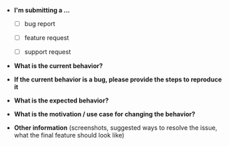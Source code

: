 * **I'm submitting a ...**
  - [ ] bug report
  - [ ] feature request
  - [ ] support request


* **What is the current behavior?**



* **If the current behavior is a bug, please provide the steps to reproduce it**



* **What is the expected behavior?**



* **What is the motivation / use case for changing the behavior?**



* **Other information** (screenshots, suggested ways to resolve the issue, what the final feature should look like)